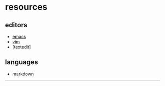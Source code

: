 # resources 

## editors
* [emacs](https://www.gnu.org/software/emacs/ "this is the tooltip")
* [vim](http://www.vim.org/)
* [textedit]

## languages
* [markdown][1]

-------
[1]: https://github.com/adam-p/markdown-here/wiki/Markdown-Cheatsheet






